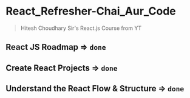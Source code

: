 # React_Refresher-Chai_Aur_Code

> Hitesh Choudhary Sir's React.js Course from YT

## React JS Roadmap => `done` 

## Create React Projects => `done`

## Understand the React Flow & Structure => `done`
